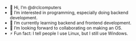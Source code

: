 - 👋 Hi, I’m @drclcomputers
- 👀 I’m interested in programming, especially doing backend development.
- 🌱 I’m currently learning backend and frontend development.
- 💞️ I’m looking forward to collaborating on making an OS.
- ⚡ Fun fact: I tell people I use Linux, but I still use Windows.

<!---
drclcomputers/drclcomputers is a ✨ special ✨ repository because its `README.md` (this file) appears on your GitHub profile.
You can click the Preview link to take a look at your changes.
--->
